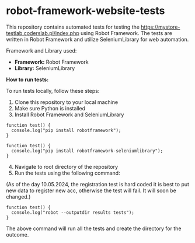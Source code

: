 # robot-framework-website-tests

This repository contains automated tests for testing the https://mystore-testlab.coderslab.pl/index.php using Robot Framework. The tests are written in Robot Framework and utilize SeleniumLibrary for web automation.

Framework and Library used:
- **Framework:** Robot Framework
- **Library:** SeleniumLibrary

**How to run tests:**

To run tests locally, follow these steps:
1. Clone this repository to your local machine
2. Make sure Python is installed
3. Install Robot Framework and SeleniumLibrary

```
function test() {
  console.log("pip install robotframework");
}
```
```
function test() {
  console.log("pip install robotframework-seleniumlibrary");
}
```


4. Navigate to root directory of the repository
5. Run the tests using the following command:
   
(As of the day 10.05.2024, the registration test is hard coded it is best to put new data to register new acc, otherwise the test will fail. It will soon be changed.)


```
function test() {
  console.log("robot --outputdir results tests");
}
```

The above command will run all the tests and create the directory for the outcome.
